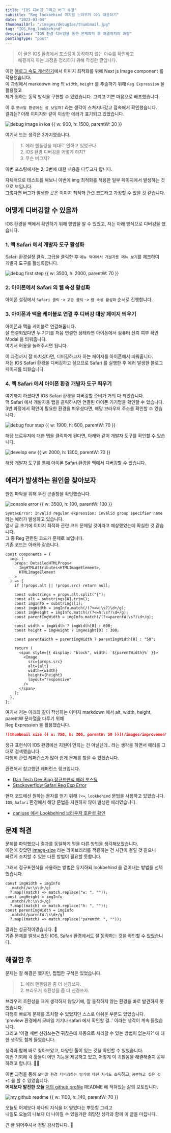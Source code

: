 ```yaml
---
title: "IOS 디버깅 그리고 버그 수정"
subtitle: "Reg lookbehind 미지원 브라우저 이슈 대응하기"
date: "2023-03-04"
thumbnailUrl: "/images/debugIos/thumbnail.jpg"
tag: "IOS,Reg,lookbehind"
description: "IOS 환경 디버깅을 통한 문제파악 후 해결까지의 과정"
postingType: "post"
---
```


> 이 글은 IOS 환경에서 포스팅이 동작하지 않는 이슈를 확인하고<br />
> 해결까지 하는 과정을 정리하기 위해 작성한 글입니다.

이전 [블로그 속도 개선하기]()에서 이미지 최적화를 위해 Next js Image component 를 적용했습니다.<br />
이 과정에서 markdown img 의 `width`, `height` 를 추출하기 위해 `Reg Expression` 을 활용했고<br />
제가 원하는 동작 방식을 구현할 수 있었습니다. 그리고 기쁜 마음으로 배포했습니다.

이 후 `모바일 환경에선 잘 보일까?` 라는 생각이 스쳐지나갔고 접속해서 확인했습니다.<br />
결과는? 아래 이미지와 같이 이상한 에러가 표기되고 있었습니다.

![debug image in ios {{ w: 900, h: 1500, parentW: 30 }}](/images/debugIos/bug-image-in-ios.png)

여기서 드는 생각은 3가지였습니다.<br />

> 1. 에러 핸들링을 제대로 안하고 있었구나.
> 2. IOS 환경 디버깅을 어떻게 하지?
> 3. 무슨 버그지?

이번 포스팅에서는 2, 3번에 대한 내용을 다루고자 합니다.

자체적으로 테스트를 해보니 이번에 img 최적화를 적용한 일부 페이지에서 발생하는 것으로 보입니다.<br />
그렇다면 버그가 발생한 곳은 이미지 최적화 관련 코드라고 가정할 수 있을 것 같습니다.

## 어떻게 디버깅할 수 있을까

IOS 환경을 맥에서 확인하기 위해 방법을 알 수 있었고, 저는 아래 방식으로 디버깅을 했습니다.

### 1. 맥 Safari 에서 개발자 도구 활성화

Safari 환경설정 클릭, 고급을 클릭한 후 `메뉴 막대에서 개발자용 메뉴 보기`를 체크하여<br />
개발자 도구를 활성화합니다.

![debug first step {{ w: 3500, h: 2000, parentW: 70 }}](/images/debugIos/debug-first-step.png)

### 2. 아이폰에서 Safari 의 웹 속성 활성화

아이폰 설정에서 `Safari 클릭` -> `고급 클릭` -> `웹 속성 활성화` 순서로 진행합니다.

### 3. 아이폰과 맥을 케이블로 연결 후 디버깅 대상 페이지 띄우기

아이폰과 맥을 케이블로 연결해줍니다.<br />
잘 연결되었다면 두 기기를 처음 연결한 상태라면 아이폰에서 컴퓨터 신뢰 여부 확인 Modal 을 띄워줍니다.<br />
여기서 허용을 눌러주시면 됩니다.<br />

이 과정까지 잘 마치셨다면, 디버깅하고자 하는 페이지를 아이폰에서 띄워줍니다.<br />
저는 IOS Safari 환경을 디버깅하고 싶으므로 Safari 를 실행한 후 에러 발생한 블로그 페이지를 띄웠습니다.

### 4. 맥 Safari 에서 아이폰 환경 개발자 도구 띄우기

여기까지 하셨다면 IOS Safari 환경을 디버깅할 준비가 거의 다 되었습니다.<br />
맥 Safari 에서 개발자용 탭을 클릭하시면 연결된 아이폰 기기명을 확인할 수 있습니다.<br />
3번 과정에서 확인이 필요한 환경을 띄우셨다면, 해당 브라우저 주소를 확인할 수 있습니다.

![debug four step {{ w: 1900, h: 600, parentW: 70 }}](/images/debugIos/debug-four-step.png)

해당 브로우저에 대한 탭을 클릭하게 된다면, 아래와 같이 개발자 도구를 확인할 수 있습니다.

![develop env {{ w: 2000, h: 1300, parentW: 70 }}](/images/debugIos/develop-env.png)

해당 개발자 도구를 통해 아이폰 Safari 환경을 맥에서 디버깅할 수 있습니다.

## 에러가 발생하는 원인을 찾아보자

원인 파악을 위해 우선 콘솔창을 확인했습니다.

![console error {{ w: 3500, h: 100, parentW: 100 }}](/images/debugIos/console-error.png)

`SyntaxError: Invalid regular expression: invalid group specifier name` 라는 에러가 발생하고 있습니다.<br />
앞서 글 초기에 이미지 최적화 관련 코드 문제일 것이라고 예상했었는데 확실한 것 같습니다.<br />
그 중 Reg 관련된 코드가 문제로 보입니다.<br />
기존 코드는 아래와 같습니다.

```tsx
const components = {
  img: (
    props: DetailedHTMLProps<
      ImgHTMLAttributes<HTMLImageElement>,
      HTMLImageElement
    >
  ) => {
    if (!props.alt || !props.src) return null;

    const substrings = props.alt.split("{");
    const alt = substrings[0].trim();
    const imgInfo = substrings[1];
    const imgWidth = imgInfo.match(/(?<=w:\s?)\d+/g);
    const imgHeight = imgInfo.match(/(?<=h:\s?)\d+/g);
    const parentImgWidth = imgInfo.match(/(?<=parentW:\s?)\d+/g);

    const width = imgWidth ? imgWidth[0] : 600;
    const height = imgHeight ? imgHeight[0] : 300;

    const parentWidth = parentImgWidth ? parentImgWidth[0] : "50";

    return (
      <span style={{ display: "block", width: `${parentWidth}%` }}>
        <Image
          src={props.src}
          alt={alt}
          width={width}
          height={height}
          layout="responsive"
        />
      </span>
    );
  },
};
```

여기서 저는 아래와 같이 작성하는 이미지 markdown 에서 alt, width, height, parentW 문자열을 다루기 위해<br />
Reg Expression 을 활용했습니다.

```md
![thumbnail size {{ w: 750, h: 200, parentW: 50 }}](/images/improvement/thumbnail-size.png)
```

정규 표현식이 IOS 환경에선 지원이 안되는 건 아닐텐데.. 라는 생각을 하면서 에러를 그대로 검색했습니다.<br />
다행히 관련 레퍼런스가 많아 쉽게 문제를 찾을 수 있었습니다.

관련해서 참고했던 레퍼런스 링크입니다.<br />

- [Dan Tech Dev Blog 정규표현식 에러 포스팅](https://dantechblog.gatsbyjs.io/posts/til-regex/)
- [Stackoverflow Safari Reg Exp Error](https://stackoverflow.com/questions/51568821/works-in-chrome-but-breaks-in-safari-invalid-regular-expression-invalid-group)

현재 코드에선 원하는 문자를 얻기 위해 `?<=`, `lookbehind` 문법을 사용하고 있었습니다.<br />
`IOS`, `Safari` 환경에서 해당 문법을 지원하지 않아 발생한 에러였습니다.

- [caniuse 에서 Lookbehind 브라우저 호환성 확인](https://caniuse.com/js-regexp-lookbehind)

## 문제 해결

문제를 파악했으니 결과를 동일하게 얻을 다른 방법을 생각해보았습니다.<br />
이전에 찾았던 [image-size](https://github.com/image-size/image-size) 라는 라이브러리를 적용하는 건 시간이 걸릴 것 같으니<br />
빠르게 조치할 수 있는 다른 방법이 필요할 듯합니다.

그래서 정규표현식을 사용하는 방법은 유지하되 lookbehind 을 걷어내는 방법을 선택했습니다.

```tsx
const imgWidth = imgInfo
  .match(/w:\s\d+/g)
  ?.map((match) => match.replace("w: ", ""));
const imgHeight = imgInfo
  .match(/h:\s\d+/g)
  ?.map((match) => match.replace("h: ", ""));
const parentImgWidth = imgInfo
  .match(/parentW:\s\d+/g)
  ?.map((match) => match.replace("parentW: ", ""));
```

결과는 성공적이였습니다. 🎉 <br />
기존 문제를 발생시켰던 IOS, Safari 환경에서도 잘 동작하는 것을 확인할 수 있었습니다.

## 해결한 후

문제는 잘 해결은 했지만, 찝찝한 구석은 있었습니다.<br />

> 1. 에러 핸들링을 좀 더 신경쓰자.
> 2. 브라우저 호환성을 좀 더 신경쓰자.

브라우저 호환성을 크게 생각하지 않았기에, 잘 동작하지 않는 환경을 바로 발견하지 못했습니다.<br />
다행히 빠르게 문제를 조치할 수 있었지만 스스로 아쉬운 부분도 있었습니다.<br />
'preview 환경에서 모바일 기기나 safari 에서 확인할 걸..' 이라는 생각이 계속 들었습니다.<br />
그리고 '이걸 매번 신경쓰는건 귀찮은데 자동으로 처리할 수 있는 방법이 없는지?' 에 대한 생각도 함께 들었습니다.

생각과 함께 바로 찾아보았고, 다양한 툴이 있는 것을 확인할 수 있었습니다.<br />
이번 기회에 각 툴들이 어떤 기능을 제공하고 있고, 어떻게 이 귀찮음을 해결해줄지 공부하려고 합니다. 🧑‍💻

이번 과정을 통해 `모바일 환경 디버깅하는 방식에 대한 지식도 습득`하고, `공부하고 싶은 것 +1` 을 할 수 있었습니다.<br />
<strong>어제보다 발전한 오늘</strong> [저의 github profile](https://github.com/TakhyunKim) README 에 적혀있는 삶의 모토입니다. <br />

![my github readme {{ w: 1100, h: 140, parentW: 70 }}](/images/debugIos/my-github-readme.png)

오늘도 어제보다 하나의 지식을 더 얻었다는 뿌듯함 그리고 <br />
내일도 오늘의 나보다 더 나아질 수 있을거란 희망찬 생각과 함께 이 글을 마칩니다.

긴 글 읽어주셔서 정말 감사합니다. 🤗
